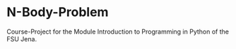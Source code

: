 # N-Body-Problem
Course-Project for the Module Introduction to Programming in Python of the FSU Jena.
